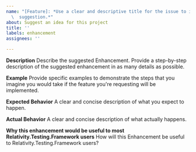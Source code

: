 ```yaml
---
name: "[Feature]: *Use a clear and descriptive title for the issue to identify the
  \  suggestion.*"
about: Suggest an idea for this project
title: ''
labels: enhancement
assignees: ''

---
```


**Description**
Describe the suggested Enhancement. Provide a step-by-step description of the suggested enhancement in as many details as possible.

**Example**
Provide specific examples to demonstrate the steps that you imagine you would take if the feature you're requesting will be implemented.

**Expected Behavior**
A clear and concise description of what you expect to happen.

**Actual Behavior**
A clear and concise description of what actually happens.

**Why this enhancement would be useful to most Relativity.Testing.Framework users**
How will this Enhancement be useful to Relativity.Testing.Framework users?
